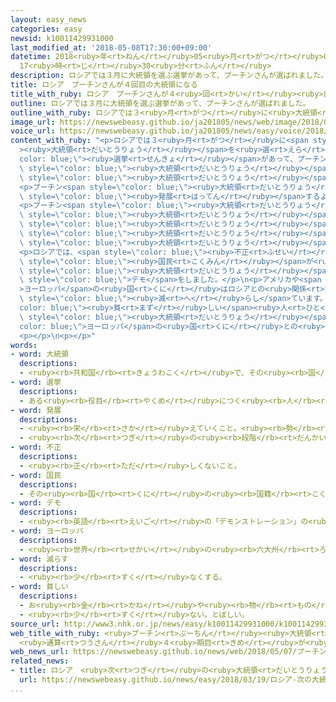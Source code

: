 ```yaml
---
layout: easy_news
categories: easy
newsid: k10011429931000
last_modified_at: '2018-05-08T17:30:00+09:00'
datetime: 2018<ruby>年<rt>ねん</rt></ruby>05<ruby>月<rt>がつ</rt></ruby>08<ruby>日<rt>にち</rt></ruby>
  17<ruby>時<rt>じ</rt></ruby>30<ruby>分<rt>ふん</rt></ruby>
description: ロシアでは３月に大統領を選ぶ選挙があって、プーチンさんが選ばれました。
title: ロシア　プーチンさんが４回目の大統領になる
title_with_ruby: ロシア　プーチンさんが４<ruby>回<rt>かい</rt></ruby><ruby>目<rt>め</rt></ruby>の<ruby>大統領<rt>だいとうりょう</rt></ruby>になる
outline: ロシアでは３月に大統領を選ぶ選挙があって、プーチンさんが選ばれました。
outline_with_ruby: ロシアでは３<ruby>月<rt>がつ</rt></ruby>に<ruby>大統領<rt>だいとうりょう</rt></ruby>を<ruby>選<rt>えら</rt></ruby>ぶ<ruby>選挙<rt>せんきょ</rt></ruby>があって、プーチンさんが<ruby>選<rt>えら</rt></ruby>ばれました。
image_url: https://newswebeasy.github.io/ja201805/news/web/image/2018/05/07/K10011429931_1805071938_1805071944_01_02.jpg
voice_url: https://newswebeasy.github.io/ja201805/news/easy/voice/2018/05/08/k10011429931000.mp4
content_with_ruby: "<p>ロシアでは３<ruby>月<rt>がつ</rt></ruby>に<span style=\"color: blue;\"\
  ><ruby>大統領<rt>だいとうりょう</rt></ruby></span>を<ruby>選<rt>えら</rt></ruby>ぶ<span style=\"\
  color: blue;\"><ruby>選挙<rt>せんきょ</rt></ruby></span>があって、プーチンさんが<ruby>選<rt>えら</rt></ruby>ばれました。プーチンさんが<span\
  \ style=\"color: blue;\"><ruby>大統領<rt>だいとうりょう</rt></ruby></span>に<ruby>選<rt>えら</rt></ruby>ばれたのは、４<ruby>回<rt>かい</rt></ruby><ruby>目<rt>め</rt></ruby>です。モスクワで<ruby>７日<rt>なのか</rt></ruby>、プーチンさんが<span\
  \ style=\"color: blue;\"><ruby>大統領<rt>だいとうりょう</rt></ruby></span>になる<ruby>式<rt>しき</rt></ruby>がありました。</p>\n\
  <p>プーチン<span style=\"color: blue;\"><ruby>大統領<rt>だいとうりょう</rt></ruby></span>は「<ruby>国<rt>くに</rt></ruby>の<ruby>力<rt>ちから</rt></ruby>を<ruby>強<rt>つよ</rt></ruby>くして、もっと<ruby>経済<rt>けいざい</rt></ruby>が<span\
  \ style=\"color: blue;\"><ruby>発展<rt>はってん</rt></ruby></span>するように<ruby>頑張<rt>がんば</rt></ruby>ります」と<ruby>言<rt>い</rt></ruby>いました。</p>\n\
  <p>プーチン<span style=\"color: blue;\"><ruby>大統領<rt>だいとうりょう</rt></ruby></span>は２０００<ruby>年<rt>ねん</rt></ruby>に<ruby>初<rt>はじ</rt></ruby>めて<span\
  \ style=\"color: blue;\"><ruby>大統領<rt>だいとうりょう</rt></ruby></span>になって、それからずっと<ruby>首相<rt>しゅしょう</rt></ruby>や<span\
  \ style=\"color: blue;\"><ruby>大統領<rt>だいとうりょう</rt></ruby></span>をしています。プーチン<span\
  \ style=\"color: blue;\"><ruby>大統領<rt>だいとうりょう</rt></ruby></span>は６５<ruby>歳<rt>さい</rt></ruby>で、２０２４<ruby>年<rt>ねん</rt></ruby>まで<span\
  \ style=\"color: blue;\"><ruby>大統領<rt>だいとうりょう</rt></ruby></span>を<ruby>続<rt>つづ</rt></ruby>けます。</p>\n\
  <p>ロシアでは、<span style=\"color: blue;\"><ruby>不正<rt>ふせい</rt></ruby></span>にお<ruby>金<rt>かね</rt></ruby>をもらっている<ruby>公務員<rt>こうむいん</rt></ruby>がたくさんいて、<ruby>多<rt>おお</rt></ruby>くの<span\
  \ style=\"color: blue;\"><ruby>国民<rt>こくみん</rt></ruby></span>が<ruby>怒<rt>おこ</rt></ruby>っています。<ruby>今月<rt>こんげつ</rt></ruby><ruby>５日<rt>いつか</rt></ruby>には、たくさんの<ruby>人<rt>ひと</rt></ruby>がプーチン<span\
  \ style=\"color: blue;\"><ruby>大統領<rt>だいとうりょう</rt></ruby></span>に<ruby>反対<rt>はんたい</rt></ruby>する<span\
  \ style=\"color: blue;\">デモ</span>をしました。</p>\n<p>アメリカや<span style=\"color: blue;\"\
  >ヨーロッパ</span>の<ruby>国<rt>くに</rt></ruby>はロシアとの<ruby>関係<rt>かんけい</rt></ruby>が<ruby>悪<rt>わる</rt></ruby>くなったため、<ruby>貿易<rt>ぼうえき</rt></ruby>を<span\
  \ style=\"color: blue;\"><ruby>減<rt>へ</rt></ruby>らし</span>ています。ロシアでは<span style=\"\
  color: blue;\"><ruby>貧<rt>まず</rt></ruby>しい</span><ruby>人<rt>ひと</rt></ruby>も<ruby>増<rt>ふ</rt></ruby>えています。<ruby>経済<rt>けいざい</rt></ruby>をよくするためには、プーチン<span\
  \ style=\"color: blue;\"><ruby>大統領<rt>だいとうりょう</rt></ruby></span>がアメリカや<span style=\"\
  color: blue;\">ヨーロッパ</span>の<ruby>国<rt>くに</rt></ruby>との<ruby>関係<rt>かんけい</rt></ruby>をよくする<ruby>必要<rt>ひつよう</rt></ruby>があります。</p>\n\
  <p></p>\n<p></p>"
words:
- word: 大統領
  descriptions:
  - <ruby><rb>共和国</rb><rt>きょうわこく</rt></ruby>で、その<ruby><rb>国</rb><rt>くに</rt></ruby>を<ruby><rb>代表</rb><rt>だいひょう</rt></ruby>する<ruby><rb>人</rb><rt>ひと</rt></ruby>。
- word: 選挙
  descriptions:
  - ある<ruby><rb>役目</rb><rt>やくめ</rt></ruby>につく<ruby><rb>人</rb><rt>ひと</rt></ruby>を、<ruby><rb>大勢</rb><rt>おおぜい</rt></ruby>の<ruby><rb>中</rb><rt>なか</rt></ruby>から<ruby><rb>選</rb><rt>えら</rt></ruby>ぶこと。
- word: 発展
  descriptions:
  - <ruby><rb>栄</rb><rt>さか</rt></ruby>えていくこと。<ruby><rb>勢</rb><rt>いきお</rt></ruby>いが、のび<ruby><rb>広</rb><rt>ひろ</rt></ruby>がること。
  - <ruby><rb>次</rb><rt>つぎ</rt></ruby>の<ruby><rb>段階</rb><rt>だんかい</rt></ruby>に<ruby><rb>進</rb><rt>すす</rt></ruby>むこと。
- word: 不正
  descriptions:
  - <ruby><rb>正</rb><rt>ただ</rt></ruby>しくないこと。
- word: 国民
  descriptions:
  - その<ruby><rb>国</rb><rt>くに</rt></ruby>の<ruby><rb>国籍</rb><rt>こくせき</rt></ruby>を<ruby><rb>持</rb><rt>も</rt></ruby>つ<ruby><rb>人々</rb><rt>ひとびと</rt></ruby>。
- word: デモ
  descriptions:
  - <ruby><rb>英語</rb><rt>えいご</rt></ruby>の「デモンストレーション」の<ruby><rb>略</rb><rt>りゃく</rt></ruby>。<ruby><rb>自分</rb><rt>じぶん</rt></ruby>たちの<ruby><rb>考</rb><rt>かんが</rt></ruby>えを<ruby><rb>相手</rb><rt>あいて</rt></ruby>に<ruby><rb>認</rb><rt>みと</rt></ruby>めさせようとして、<ruby><rb>大勢</rb><rt>おおぜい</rt></ruby>が<ruby><rb>集</rb><rt>あつ</rt></ruby>まって<ruby><rb>自分</rb><rt>じぶん</rt></ruby>たちの<ruby><rb>勢</rb><rt>いきお</rt></ruby>いを<ruby><rb>示</rb><rt>しめ</rt></ruby>すこと。また、そのための<ruby><rb>行進</rb><rt>こうしん</rt></ruby>。
- word: ヨーロッパ
  descriptions:
  - <ruby><rb>世界</rb><rt>せかい</rt></ruby>の<ruby><rb>六大州</rb><rt>ろくだいしゅう</rt></ruby>の<ruby><rb>一</rb><rt>ひと</rt></ruby>つ。アジアの<ruby><rb>北西</rb><rt>ほくせい</rt></ruby>、アフリカの<ruby><rb>北</rb><rt>きた</rt></ruby>にある。<ruby><rb>産業</rb><rt>さんぎょう</rt></ruby>や<ruby><rb>文化</rb><rt>ぶんか</rt></ruby>が<ruby><rb>発達</rb><rt>はったつ</rt></ruby>した<ruby><rb>国</rb><rt>くに</rt></ruby>が<ruby><rb>多</rb><rt>おお</rt></ruby>い。
- word: 減らす
  descriptions:
  - <ruby><rb>少</rb><rt>すく</rt></ruby>なくする。
- word: 貧しい
  descriptions:
  - お<ruby><rb>金</rb><rt>かね</rt></ruby>や<ruby><rb>物</rb><rt>もの</rt></ruby>が<ruby><rb>少</rb><rt>すこ</rt></ruby>ししかなく、<ruby><rb>暮</rb><rt>く</rt></ruby>らしに<ruby><rb>困</rb><rt>こま</rt></ruby>る。<ruby><rb>貧乏</rb><rt>びんぼう</rt></ruby>だ。
  - <ruby><rb>少</rb><rt>すく</rt></ruby>ない。とぼしい。
source_url: http://www3.nhk.or.jp/news/easy/k10011429931000/k10011429931000.html
web_title_with_ruby: <ruby>プーチン<rt>ぷーちん</rt></ruby><ruby>大統領<rt>だいとうりょう</rt></ruby>が<ruby>就任式<rt>しゅうにんしき</rt></ruby>
  <ruby>通算<rt>つうさん</rt></ruby>４<ruby>期目<rt>きめ</rt></ruby>が<ruby>スタート<rt>すたーと</rt></ruby>
web_news_url: https://newswebeasy.github.io/news/web/2018/05/07/プーチン大統領が就任式-通算4期目がスタート
related_news:
- title: ロシア　<ruby>次<rt>つぎ</rt></ruby>の<ruby>大統領<rt>だいとうりょう</rt></ruby>はプーチンさんに<ruby>決<rt>き</rt></ruby>まる
  url: https://newswebeasy.github.io/news/easy/2018/03/19/ロシア-次の大統領はプーチンさんに決まる
...
```

